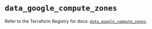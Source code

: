 # `data_google_compute_zones`

Refer to the Terraform Registry for docs: [`data_google_compute_zones`](https://registry.terraform.io/providers/hashicorp/google/6.32.0/docs/data-sources/compute_zones).

